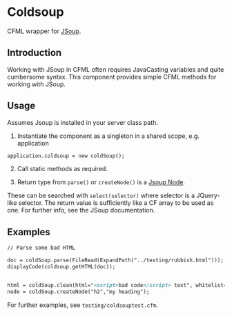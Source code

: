 # Coldsoup

CFML wrapper for [JSoup](https://www.jsoup.org).

## Introduction

Working with JSoup in CFML often requires JavaCasting variables and quite cumbersome syntax. This component provides simple CFML methods for working with JSoup.

## Usage

Assumes Jsoup is installed in your server class path.

1. Instantiate the component as a singleton in a shared scope, e.g. application

```cfml
application.coldsoup = new coldSoup();
```

2. Call static methods as required.

3. Return type from `parse()` or `createNode()` is a [Jsoup Node](https://jsoup.org/apidocs/org/jsoup/nodes/Node.html).

These can be searched with `select(selector)` where selector is a JQuery-like selector. The return value is sufficiently like a CF array to be used as one. For further info, see the JSoup documentation.

## Examples

```ColdFusion
// Parse some bad HTML

doc = coldSoup.parse(FileRead(ExpandPath("../testing/rubbish.html")));
displayCode(coldsoup.getHTML(doc));


html = coldSoup.clean(html="<script>bad code</script> text", whitelist="basic" );
node = coldSoup.createNode("h2","my heading");

```

For further examples, see `testing/coldsouptest.cfm`.
